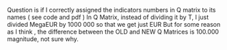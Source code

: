 Question is if I correctly assigned the indicators numbers in Q matrix to its names ( see code and pdf ) 
In Q Matrix, instead of dividing it by T, I just divided MegaEUR by 1000 000 so that we get just EUR 
But for some reason as I think , the difference between the OLD and NEW Q Matrices is 100.000 magnitude, not sure why. 
